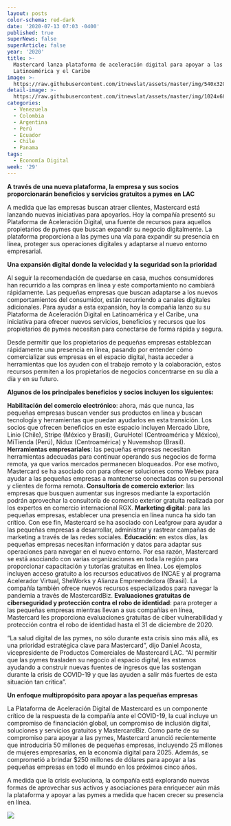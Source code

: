 ```yaml
---
layout: posts
color-schema: red-dark
date: '2020-07-13 07:03 -0400'
published: true
superNews: false
superArticle: false
year: '2020'
title: >-
  Mastercard lanza plataforma de aceleración digital para apoyar a las pymes en
  Latinoamérica y el Caribe
image: >-
  https://raw.githubusercontent.com/itnewslat/assets/master/img/540x320/Mastedcard-POS-p.jpg
detail-image: >-
  https://raw.githubusercontent.com/itnewslat/assets/master/img/1024x680/Mastedcard-POS-g.jpg
categories:
  - Venezuela
  - Colombia
  - Argentina
  - Perú
  - Ecuador
  - Chile
  - Panama
tags:
  - Economía Digital
week: '29'
---
```

**A través de una nueva plataforma, la empresa y sus socios proporcionarán beneficios y servicios gratuitos a pymes en LAC**

A medida que las empresas buscan atraer clientes, Mastercard está lanzando nuevas iniciativas para apoyarlos. Hoy la compañía presentó su Plataforma de Aceleración Digital, una fuente de recursos para aquellos propietarios de pymes que buscan expandir su negocio digitalmente. La plataforma proporciona a las pymes una vía para expandir su presencia en línea, proteger sus operaciones digitales y adaptarse al nuevo entorno empresarial. 

**Una expansión digital donde la velocidad y la seguridad son la prioridad**

Al seguir la recomendación de quedarse en casa, muchos consumidores han recurrido a las compras en línea y este comportamiento no cambiará rápidamente. Las pequeñas empresas que buscan adaptarse a los nuevos comportamientos del consumidor, están recurriendo a canales digitales adicionales. Para ayudar a esta expansión, hoy la compañía lanzo su su Plataforma de Aceleración Digital en Latinoamérica y el Caribe, una iniciativa para ofrecer nuevos servicios, beneficios y recursos que los propietarios de pymes necesitan para conectarse de forma rápida y segura.

Desde permitir que los propietarios de pequeñas empresas establezcan rápidamente una presencia en línea, pasando por entender cómo comercializar sus empresas en el espacio digital, hasta acceder a herramientas que los ayuden con el trabajo remoto y la colaboración, estos recursos permiten a los propietarios de negocios concentrarse en su día a día y en su futuro.

**Algunos de los principales beneficios y socios incluyen los siguientes:**

**Habilitación del comercio electrónico**: ahora, más que nunca, las pequeñas empresas buscan vender sus productos en línea y buscan tecnología y herramientas que puedan ayudarlos en esta transición. Los socios que ofrecen beneficios en este espacio incluyen Mercado Libre, Linio (Chile), Stripe (México y Brasil), GuruHotel (Centroamérica y México), MiTienda (Perú), Nidux (Centroamérica) y Nuvemshop (Brasil).
**Herramientas empresariales**: las pequeñas empresas necesitan herramientas adecuadas para continuar operando sus negocios de forma remota, ya que varios mercados permanecen bloqueados. Por ese motivo, Mastercard se ha asociado con para ofrecer soluciones como Webex para ayudar a las pequeñas empresas a mantenerse conectadas con su personal y clientes de forma remota.
**Consultoría de comercio exterior**: las empresas que busquen aumentar sus ingresos mediante la exportación podrán aprovechar la consultoría de comercio exterior gratuita realizada por los expertos en comercio internacional RGX.
**Marketing digital**: para las pequeñas empresas, establecer una presencia en línea nunca ha sido tan crítico. Con ese fin, Mastercard se ha asociado con Leafgrow para ayudar a las pequeñas empresas a desarrollar, administrar y rastrear campañas de marketing a través de las redes sociales.
**Educación**: en estos días, las pequeñas empresas necesitan información y datos para adaptar sus operaciones para navegar en el nuevo entorno. Por esa razón, Mastercard se está asociando con varias organizaciones en toda la región para proporcionar capacitación y tutorías gratuitas en línea. Los ejemplos incluyen acceso gratuito a los recursos educativos de INCAE y al programa Acelerador Virtual, SheWorks y Alianza Empreendedora (Brasil). La compañía también ofrece nuevos recursos especializados para navegar la pandemia a través de MastercardBiz.
**Evaluaciones gratuitas de ciberseguridad y protección contra el robo de identidad**: para proteger a las pequeñas empresas mientras llevan a sus compañías en línea, Mastercard les proporciona evaluaciones gratuitas de ciber vulnerabilidad y protección contra el robo de identidad hasta el 31 de diciembre de 2020.

“La salud digital de las pymes, no sólo durante esta crisis sino más allá, es una prioridad estratégica clave para Mastercard”, dijo Daniel Acosta, vicepresidente de Productos Comerciales de Mastercard LAC. “Al permitir que las pymes trasladen su negocio al espacio digital, les estamos ayudando a construir nuevas fuentes de ingresos que las sostengan durante la crisis de COVID-19 y que las ayuden a salir más fuertes de esta situación tan crítica”.

**Un enfoque multipropósito para apoyar a las pequeñas empresas**

La Plataforma de Aceleración Digital de Mastercard es un componente crítico de la respuesta de la compañía ante el COVID-19, la cual incluye un compromiso de financiación global, un compromiso de inclusión digital, soluciones y servicios gratuitos y MastercardBiz. Como parte de su compromiso para apoyar a las pymes, Mastercard anunció recientemente que introduciría 50 millones de pequeñas empresas, incluyendo 25 millones de mujeres empresarias, en la economía digital para 2025. Además, se comprometió a brindar $250 millones de dólares para apoyar a las pequeñas empresas en todo el mundo en los próximos cinco años. 

A medida que la crisis evoluciona, la compañía está explorando nuevas formas de aprovechar sus activos y asociaciones para enriquecer aún más la plataforma y apoyar a las pymes a medida que hacen crecer su presencia en línea.

<img src="https://tracker.metricool.com/c3po.jpg?hash=56f88a41e39ab42c063cc51676587a04"/>
